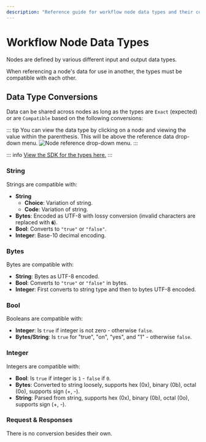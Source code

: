 ```yaml
---
description: "Reference guide for workflow node data types and their compatibility conversions in Caido workflow automation."
---
```


# Workflow Node Data Types

Nodes are defined by various different input and output data types.

When referencing a node's data for use in another, the types must be compatible with each other.

## Data Type Conversions

Data can be shared across nodes as long as the types are `Exact` (expected) or are `Compatible` based on the following conversions:

::: tip
You can view the data type by clicking on a node and viewing the value within the parenthesis. This will be above the reference data drop-down menu.
<img alt="Node reference drop-down menu." src="/_images/node_reference_selection.png" center no-shadow/>
:::

::: info
[View the SDK for the types here.](https://developer.caido.io/reference/sdks/workflow/#data)
:::

### String

Strings are compatible with:

- **String**
  - **Choice**: Variation of string.
  - **Code**: Variation of string.
- **Bytes**: Encoded as UTF-8 with lossy conversion (invalid characters are replaced with `�`).
- **Bool**: Converts to `"true"` or `"false"`.
- **Integer**: Base-10 decimal encoding.

### Bytes

Bytes are compatible with:

- **String**: Bytes as UTF-8 encoded.
- **Bool**: Converts to `"true"` or `"false"` in bytes.
- **Integer**: First converts to string type and then to  bytes UTF-8 encoded.

### Bool

Booleans are compatible with:

- **Integer**: Is `true` if integer is not zero - otherwise `false`.
- **Bytes/String**: Is `true` for "true", "on", "yes", and "1" - otherwise `false`.

### Integer

Integers are compatible with:

- **Bool**: Is `true` if integer is `1` - `false` if `0`.
- **Bytes**: Converted to string loosely, supports hex (0x), binary (0b), octal (0o), supports sign (+, -).
- **String**: Parsed from string, supports hex (0x), binary (0b), octal (0o), supports sign (+, -).

### Request & Responses

There is no conversion besides their own.
